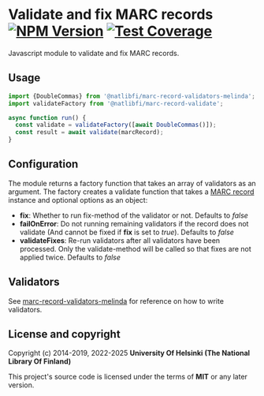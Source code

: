 # Validate and fix MARC records [![NPM Version](https://img.shields.io/npm/v/@natlibfi/marc-record-validate.svg)](https://npmjs.org/package/@natlibfi/marc-record-validate) [![Test Coverage](https://codeclimate.com/github/NatLibFi/marc-record-validate/badges/coverage.svg)](https://codeclimate.com/github/NatLibFi/marc-record-validate/coverage)

Javascript module to validate and fix MARC records.

## Usage
```js
import {DoubleCommas} from '@natlibfi/marc-record-validators-melinda';
import validateFactory from '@natlibfi/marc-record-validate';

async function run() {
  const validate = validateFactory([await DoubleCommas()]);
  const result = await validate(marcRecord);
}
```
## Configuration
The module returns a factory function that takes an array of validators as an argument. The factory creates a validate function that takes a [MARC record](https://www.npmjs.com/package/@natlibfi/marc-record) instance and optional options as an object:
- **fix**: Whether to run fix-method of the validator or not. Defaults to *false*
- **failOnError**: Do not running remaining validators if the record does not validate (And cannot be fixed if **fix** is set to *true*). Defaults to *false*
- **validateFixes**: Re-run validators after all validators have been processed. Only the validate-method will be called so that fixes are not applied twice. Defaults to *false*
## Validators
See [marc-record-validators-melinda](https://github.com/NatLibFi/marc-record-validators-melinda/wiki) for reference on how to write validators.
## License and copyright

Copyright (c) 2014-2019, 2022-2025 **University Of Helsinki (The National Library Of Finland)**

This project's source code is licensed under the terms of **MIT** or any later version.
